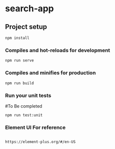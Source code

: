# search-app

## Project setup
```
npm install
```

### Compiles and hot-reloads for development
```
npm run serve
```

### Compiles and minifies for production
```
npm run build
```

### Run your unit tests
#To Be completed
```
npm run test:unit
```

### Element UI For reference
```

https://element-plus.org/#/en-US
```